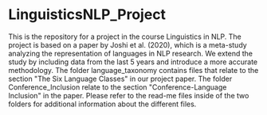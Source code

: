 # LinguisticsNLP_Project
This is the repository for a project in the course Linguistics in NLP. The project is based on a paper by Joshi et al. (2020), which is a meta-study analyzing the representation of languages in NLP research. We extend the study by including data from the last 5 years and introduce a more accurate methodology. The folder language_taxonomy contains files that relate to the section "The Six Language Classes" in our project paper. The folder Conference_Inclusion relate to the section "Conference-Language Inclusion" in the paper. Please refer to the read-me files inside of the two folders for additional information about the different files.

